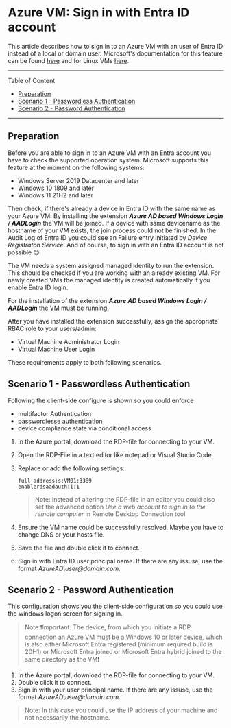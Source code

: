 # Azure VM: Sign in with Entra ID account

This article describes how to sign in to an Azure VM with an user of Entra ID instead of a local or domain user. Microsoft's documentation for this feature can be found [here](https://learn.microsoft.com/en-us/entra/identity/devices/howto-vm-sign-in-azure-ad-windows) and for Linux VMs [here](https://learn.microsoft.com/en-us/entra/identity/devices/howto-vm-sign-in-azure-ad-linux).

---

Table of Content

+ [Preparation](#preparation)
+ [Scenario 1 - Passwordless Authentication](#scenario-1---passwordless-authentication)
+ [Scenario 2 - Password Authentication](#scenario-2---password-authentication)

---

## Preparation

Before you are able to sign in to an Azure VM with an Entra account you have to check the supported operation system. Microsoft supports this feature at the moment on the following systems:

+ Windows Server 2019 Datacenter and later
+ Windows 10 1809 and later
+ Windows 11 21H2 and later

Then check, if there's already a device in Entra ID with the same name as your Azure VM. By installing the extension ***Azure AD based Windows Login / AADLogin*** the VM will be joined. If a device with same devicename as the hostname of your VM exists, the join process could not be finished. In the Audit Log of Entra ID you could see an Failure entry initiated by *Device Registraton Service*. And of course, to sign in with an Entra ID account is not possible :wink:

The VM needs a system assigned managed identity to run the extension. This should be checked if you are working with an already existing VM. For newly created VMs the managed identity is created automatically if you enable Entra ID login.

For the installation of the extension ***Azure AD based Windows Login / AADLogin*** the VM must be running.

After you have installed the extension successfully, assign the appropriate RBAC role to your users/admin:

+ Virtual Machine Administrator Login
+ Virtual Machine User Login

These requirements apply to both following scenarios.

## Scenario 1 - Passwordless Authentication

Following the client-side configure is shown so you could enforce

+ multifactor Authentication
+ passwordlesse authentication
+ device compliance state via conditional access

1. In the Azure portal, download the RDP-file for connecting to your VM.
2. Open the RDP-File in a text editor like notepad or Visual Studio Code.
3. Replace or add the following settings:

    ```code
    full address:s:VM01:3389
    enablerdsaadauth:i:1
    ```

    > Note: Instead of altering the RDP-file in an editor you could also set the advanced option *Use a web account to sign in to the remote computer* in Remote Desktop Connection tool.
4. Ensure the VM name could be successfully resolved. Maybe you have to change DNS or your hosts file.
5. Save the file and double click it to connect.
6. Sign in with Entra ID user principal name. If there are any issuse, use the format *AzureAD\\user\@domain.com*.

## Scenario 2 - Password Authentication

This configuration shows you the client-side configuration so you could use the windows logon screen for signing in.

>Note::exclamation:Important: The device, from which you initiate a RDP connection an Azure VM must be a Windows 10 or later device, which is also either Microsoft Entra registered (minimum required build is 20H1) or Microsoft Entra joined or Microsoft Entra hybrid joined to the same directory as the VM:exclamation:

1. In the Azure portal, download the RDP-file for connecting to your VM.
2. Double click it to connect.
3. Sign in with your user principal name. If there are any issuse, use the format *AzureAD\\user\@domain.com*.

> Note: In this case you could use the IP address of your machine and not necessarily the hostname.
